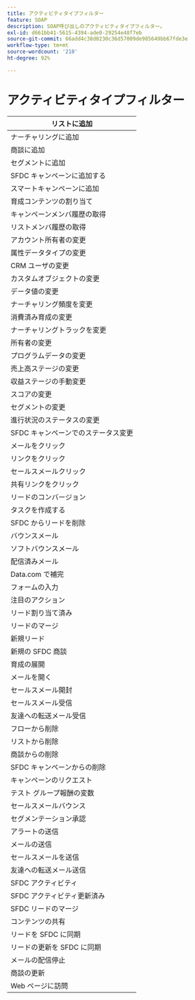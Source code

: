 ```yaml
---
title: アクティビティタイプフィルター
feature: SOAP
description: SOAP呼び出しのアクティビティタイプフィルター。
exl-id: d661bb41-5615-4394-ade0-29254e48f7eb
source-git-commit: 66add4c38d0230c36d57009de985649bb67fde3e
workflow-type: tm+mt
source-wordcount: '210'
ht-degree: 92%

---
```


# アクティビティタイプフィルター

| リストに追加 |
|-------------------------------------|
| ナーチャリングに追加 |
| 商談に追加 |
| セグメントに追加 |
| SFDC キャンペーンに追加する |
| スマートキャンペーンに追加 |
| 育成コンテンツの割り当て |
| キャンペーンメンバ履歴の取得 |
| リストメンバ履歴の取得 |
| アカウント所有者の変更 |
| 属性データタイプの変更 |
| CRM ユーザの変更 |
| カスタムオブジェクトの変更 |
| データ値の変更 |
| ナーチャリング頻度を変更 |
| 消費済み育成の変更 |
| ナーチャリングトラックを変更 |
| 所有者の変更 |
| プログラムデータの変更 |
| 売上高ステージの変更 |
| 収益ステージの手動変更 |
| スコアの変更 |
| セグメントの変更 |
| 進行状況のステータスの変更 |
| SFDC キャンペーンでのステータス変更 |
| メールをクリック |
| リンクをクリック |
| セールスメールクリック |
| 共有リンクをクリック |
| リードのコンバージョン |
| タスクを作成する |
| SFDC からリードを削除 |
| バウンスメール |
| ソフトバウンスメール |
| 配信済みメール |
| Data.com で補完 |
| フォームの入力 |
| 注目のアクション |
| リード割り当て済み |
| リードのマージ |
| 新規リード |
| 新規の SFDC 商談 |
| 育成の展開 |
| メールを開く |
| セールスメール開封 |
| セールスメール受信 |
| 友達への転送メール受信 |
| フローから削除 |
| リストから削除 |
| 商談からの削除 |
| SFDC キャンペーンからの削除 |
| キャンペーンのリクエスト |
| テスト グループ報酬の変数 |
| セールスメールバウンス |
| セグメンテーション承認 |
| アラートの送信 |
| メールの送信 |
| セールスメールを送信 |
| 友達への転送メール送信 |
| SFDC アクティビティ |
| SFDC アクティビティ更新済み |
| SFDC リードのマージ |
| コンテンツの共有 |
| リードを SFDC に同期 |
| リードの更新を SFDC に同期 |
| メールの配信停止 |
| 商談の更新 |
| Web ページに訪問 |
